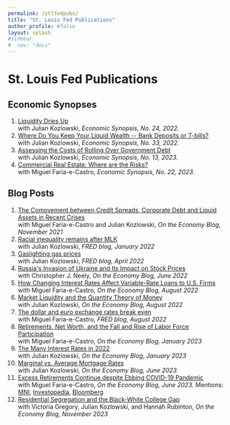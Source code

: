 ```yaml
---
permalink: /stlfedpubs/
title: "St. Louis Fed Publications"
author_profile: #false
layout: splash
#sidebar:
#  nav: "docs"
---
```


# St. Louis Fed Publications

## Economic Synopses

1. [Liquidity Dries Up](https://doi.org/10.20955/es.2022.24)<br/>
with Julian Kozlowski, *Economic Synopsis, No. 24, 2022.*
2. [Where Do You Keep Your Liquid Wealth -- Bank Deposits or T-bills?](https://doi.org/10.20955/es.2022.33)<br/>
with Julian Kozlowski, *Economic Synopsis, No. 33, 2022.*
3. [Assessing the Costs of Rolling Over Government Debt](https://doi.org/10.20955/es.2023.13)<br/>
with Julian Kozlowski, *Economic Synopsis, No. 13, 2023.* <br/>
4. [Commercial Real Estate: Where are the Risks?](https://doi.org/10.20955/es.2023.22)<br/>
with Miguel Faria-e-Castro, *Economic Synopsis, No. 22, 2023.* <br/>

## Blog Posts

1. [The Comovement between Credit Spreads, Corporate Debt and Liquid Assets in Recent Crises](https://www.stlouisfed.org/on-the-economy/2021/november/comovement-credit-spreads-debt-assets-crises)<br/>
with Miguel Faria-e-Castro and Julian Kozlowski, *On the Economy Blog, November 2021*
2. [Racial inequality remains after MLK](https://fredblog.stlouisfed.org/2022/01/racial-inequality-remains-after-mlk/)<br/>
with Julian Kozlowski, *FRED blog, January 2022*
3. [Gaslighting gas prices](https://fredblog.stlouisfed.org/2022/04/gaslighting-gas-prices/)<br/>
with Julian Kozlowski, *FRED blog, April 2022*
4. [Russia's Invasion of Ukraine and Its Impact on Stock Prices](https://www.stlouisfed.org/on-the-economy/2022/jun/russia-invasion-ukraine-impact-stock-prices)<br/>
with Christopher J. Neely, *On the Economy Blog, June 2022*
5. [How Changing Interest Rates Affect Variable-Rate Loans to U.S. Firms](https://www.stlouisfed.org/on-the-economy/2022/aug/changing-interest-rates-affect-variable-rate-loans-firms)<br/>
with Miguel Faria-e-Castro, *On the Economy Blog, August 2022*
6. [Market Liquidity and the Quantity Theory of Money](https://www.stlouisfed.org/on-the-economy/2022/aug/market-liquidity-quantity-theory-money)<br/>
with Julian Kozlowski, *On the Economy Blog, August 2022*
7. [The dollar and euro exchange rates break even](https://fredblog.stlouisfed.org/2022/08/the-dollar-and-euro-exchange-rates-break-even/)<br/>
with Miguel Faria-e-Castro, *FRED blog, August 2022*
8. [Retirements, Net Worth, and the Fall and Rise of Labor Force Participation](https://www.stlouisfed.org/on-the-economy/2023/jan/retirements-net-worth-labor-force-participation)<br/>
with Miguel Faria-e-Castro, *On the Economy Blog, January 2023*
9. [The Many Interest Rates in 2022](https://www.stlouisfed.org/on-the-economy/2023/jan/many-interest-rates-2022)<br/>
with Julian Kozlowski, *On the Economy Blog, January 2023*
10. [Marginal vs. Average Mortgage Rates](https://www.stlouisfed.org/on-the-economy/2023/jun/marginal-vs-average-mortgage-rates)<br/>
with Julian Kozlowski, *On the Economy Blog, June 2023*
11. [Excess Retirements Continue despite Ebbing COVID-19 Pandemic](https://www.stlouisfed.org/on-the-economy/2023/jun/excess-retirements-covid19-pandemic)<br/>
with Miguel Faria-e-Castro, *On the Economy Blog, June 2023*. Mentions: [MNI](https://marketnews.com/mni-interview-excess-retirements-peak-set-to-recede-fed-econ), [Investopedia](https://www.investopedia.com/why-no-one-wants-to-work-anymore-pandemic-market-boom-let-millions-retire-7554784), [Bloomberg](https://www.bloomberg.com/news/articles/2023-11-06/us-retiree-surplus-is-still-near-two-million-years-after-covid?embedded-checkout=true) <br/>
12. [Residential Segregation and the Black-White College Gap](https://www.stlouisfed.org/on-the-economy/2023/nov/residential-segregation-black-white-college-gap)<br/>
with Victoria Gregory, Julian Kozlowski, and Hannah Rubinton, *On the Economy Blog, November 2023*

